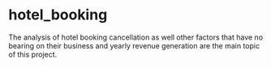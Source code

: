 # hotel_booking
The analysis of hotel booking cancellation as well other factors that have no bearing on their business and yearly revenue generation are the main topic of this project.
